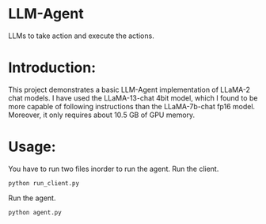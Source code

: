 # LLM-Agent
LLMs to take action and execute the actions.

# Introduction:
This project demonstrates a basic LLM-Agent implementation of LLaMA-2 chat models. I have used the LLaMA-13-chat 4bit model, which I found to be more capable of following instructions than the LLaMA-7b-chat fp16 model. Moreover, it only requires about 10.5 GB of GPU memory.

# Usage:

You have to run two files inorder to run the agent.
Run the client.
```
python run_client.py
```
Run the agent.
```
python agent.py
```
